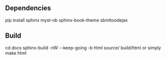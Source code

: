 ## Dependencies
pip install sphinx myst-nb sphinx-book-theme sbmltoodejax

## Build
cd docs
sphinx-build -nW --keep-going -b html source/ build/html or simply make html
